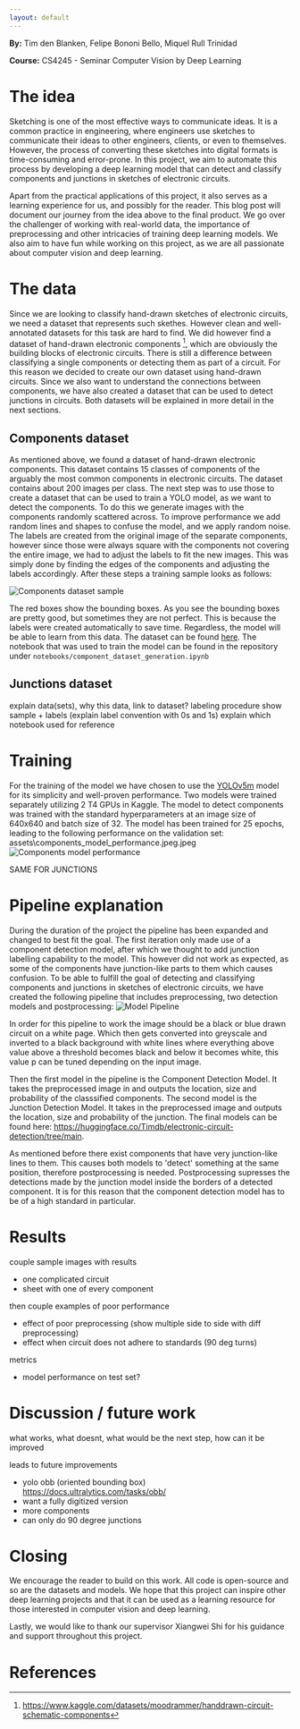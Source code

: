 ```yaml
---
layout: default
---
```


<!-- PENALTIES FOR BLOG
- No results, or not enough motivation for why there are no results
- Not enough effort shown
- Results are not explained
- Results are inconsistent and not motivated
- Insufficient "computer vision" alignment
- Unclear why an experiment is done (what question is answered by it, and why is this question interesting)

- The text is not stand-alone; it's not peer understandable.
- Using a term before defining/motivating it.
- Unclear logical reasoning step.
- Inconsistent use of terminology.
- Too much unnecessary detail. -->

**By:** Tim den Blanken, Felipe Bononi Bello, Miquel Rull Trinidad

**Course:** CS4245 - Seminar Computer Vision by Deep Learning

# The idea
Sketching is one of the most effective ways to communicate ideas. It is a common practice in engineering, where engineers use sketches to communicate their ideas to other engineers, clients, or even to themselves. However, the process of converting these sketches into digital formats is time-consuming and error-prone. In this project, we aim to automate this process by developing a deep learning model that can detect and classify components and junctions in sketches of electronic circuits. 

Apart from the practical applications of this project, it also serves as a learning experience for us, and possibly for the reader. This blog post will document our journey from the idea above to the final product. We go over the challenger of working with real-world data, the importance of preprocessing and other intricacies of training deep learning models. We also aim to have fun while working on this project, as we are all passionate about computer vision and deep learning.

# The data
Since we are looking to classify hand-drawn sketches of electronic circuits, we need a dataset that represents such skethes. However clean and well-annotated datasets for this task are hard to find. We did however find a dataset of hand-drawn electronic components [^1], which are obviously the building blocks of electronic circuits. There is still a difference between classifying a single components or detecting them as part of a circuit. For this reason we decided to create our own dataset using hand-drawn circuits. Since we also want to understand the connections between components, we have also created a dataset that can be used to detect junctions in circuits. Both datasets will be explained in more detail in the next sections.

## Components dataset
As mentioned above, we found a dataset of hand-drawn electronic components. This dataset contains 15 classes of components of the arguably the most common components in electronic circuits. The dataset contains about 200 images per class. The next step was to use those to create a dataset that can be used to train a YOLO model, as we want to detect the components. To do this we generate images with the components randomly scattered across. To improve performance we add random lines and shapes to confuse the model, and we apply random noise. The labels are created from the original image of the separate components, however since those were always square with the components not covering the entire image, we had to adjust the labels to fit the new images. This was simply done by finding the edges of the components and adjusting the labels accordingly. After these steps a training sample looks as follows:

![Components dataset sample](../assets/components_dataset_sample.jpg)

The red boxes show the bounding boxes. As you see the bounding boxes are pretty good, but sometimes they are not perfect. This is because the labels were created automatically to save time. Regardless, the model will be able to learn from this data. The dataset can be found [here](https://www.kaggle.com/datasets/timdnb/components). The notebook that was used to train the model can be found in the repository under `notebooks/component_dataset_generation.ipynb`

## Junctions dataset
explain data(sets), why this data, link to dataset?
labeling procedure
show sample + labels (explain label convention with 0s and 1s)
explain which notebook used for reference

# Training
For the training of the model we have chosen to use the [YOLOv5m](https://github.com/ultralytics/yolov5) model for its simplicity and well-proven performance. Two models were trained separately utilizing 2 T4 GPUs in Kaggle. The model to detect components was trained with the standard hyperparameters at an image size of 640x640 and batch size of 32. The model has been trained for 25 epochs, leading to the following performance on the validation set:
assets\components_model_performance.jpeg.jpeg
![Components model performance](../assets/components_model_performance.jpeg)

SAME FOR JUNCTIONS

# Pipeline explanation

<!-- image -> data preprocessing -> through model 1 -> through model 2 -> data post processing -> labeled image (for now, ideally digital version)

explain why this pipeline and other considerations that we had (e.g. that we first wanted to delete components and then detect junctions, also sliders for preprocessing came later since it was hard to have one set of values that just works)

upload models to huggingface (or similar) and add links
https://huggingface.co/Timdb/electronic-circuit-detection/tree/main
^^ contains both models

for testing and investigation (of code) can reference to inference.ipynb, however in the end we should make a .py file that does everything -->
During the duration of the project the pipeline has been expanded and changed to best fit the goal. The first iteration only made use of a component detection model, after which we thought to add junction labelling capability to the model. This however did not work as expected, as some of the components have junction-like parts to them which causes confusion. To be able to fulfill the goal of detecting and classifying components and junctions in sketches of electronic circuits, we have created the following pipeline that includes preprocessing, two detection models and postprocessing:
![Model Pipeline](../assets/parallelpipeline.png)

In order for this pipeline to work the image should be a black or blue drawn circuit on a white page. Which then gets converted into greyscale and inverted to a black background with white lines where everything above value above a threshold becomes black and below it becomes white, this value p can be tuned depending on the input image.

Then the first model in the pipeline is the Component Detection Model. It takes the preprocessed image in and outputs the location, size and probability of the classsified components. The second model is the Junction Detection Model. It takes in the preprocessed image and outputs the location, size and probability of the junction. The final models can be found here: 
https://huggingface.co/Timdb/electronic-circuit-detection/tree/main.

As mentioned before there exist components that have very junction-like lines to them. This causes both models to 'detect' something at the same position, therefore postprocessing is needed. Postprocessing supresses the detections made by the junction model inside the borders of a detected component. It is for this reason that the component detection model has to be of a high standard in particular.

# Results
couple sample images with results
- one complicated circuit
- sheet with one of every component

then couple examples of poor performance
- effect of poor preprocessing (show multiple side to side with diff preprocessing)
- effect when circuit does not adhere to standards (90 deg turns)

metrics
- model performance on test set?

# Discussion / future work
what works, what doesnt, what would be the next step, how can it be improved

leads to future improvements
- yolo obb (oriented bounding box) https://docs.ultralytics.com/tasks/obb/
- want a fully digitized version
- more components
- can only do 90 degree junctions

# Closing
We encourage the reader to build on this work. All code is open-source and so are the datasets and models. We hope that this project can inspire other deep learning projects and that it can be used as a learning resource for those interested in computer vision and deep learning.

Lastly, we would like to thank our supervisor Xiangwei Shi for his guidance and support throughout this project.


# References
[^1]: https://www.kaggle.com/datasets/moodrammer/handdrawn-circuit-schematic-components
 
<!-- CAN USE STUFF BELOW TO LOOK UP HOW TO CREATE CERTAIN STYLES OF TEXT -->

<!-- Text can be **bold**, _italic_, or ~~strikethrough~~.

[Link to another page](./another-page.html).

There should be whitespace between paragraphs.

There should be whitespace between paragraphs. We recommend including a README, or a file with information about your project.

# Header 1

This is a normal paragraph following a header. GitHub is a code hosting platform for version control and collaboration. It lets you and others work together on projects from anywhere.

## Header 2

> This is a blockquote following a header.
>
> When something is important enough, you do it even if the odds are not in your favor.

### Header 3

```js
// Javascript code with syntax highlighting.
var fun = function lang(l) {
  dateformat.i18n = require('./lang/' + l)
  return true;
}
```

```ruby
# Ruby code with syntax highlighting
GitHubPages::Dependencies.gems.each do |gem, version|
  s.add_dependency(gem, "= #{version}")
end
```

#### Header 4

*   This is an unordered list following a header.
*   This is an unordered list following a header.
*   This is an unordered list following a header.

##### Header 5

1.  This is an ordered list following a header.
2.  This is an ordered list following a header.
3.  This is an ordered list following a header.

###### Header 6

| head1        | head two          | three |
|:-------------|:------------------|:------|
| ok           | good swedish fish | nice  |
| out of stock | good and plenty   | nice  |
| ok           | good `oreos`      | hmm   |
| ok           | good `zoute` drop | yumm  |

### There's a horizontal rule below this.

* * *

### Here is an unordered list:

*   Item foo
*   Item bar
*   Item baz
*   Item zip

### And an ordered list:

1.  Item one
1.  Item two
1.  Item three
1.  Item four

### And a nested list:

- level 1 item
  - level 2 item
  - level 2 item
    - level 3 item
    - level 3 item
- level 1 item
  - level 2 item
  - level 2 item
  - level 2 item
- level 1 item
  - level 2 item
  - level 2 item
- level 1 item

### Small image

![Octocat](https://github.githubassets.com/images/icons/emoji/octocat.png)

### Large image

![Branching](https://guides.github.com/activities/hello-world/branching.png)


### Definition lists can be used with HTML syntax.

<dl>
<dt>Name</dt>
<dd>Godzilla</dd>
<dt>Born</dt>
<dd>1952</dd>
<dt>Birthplace</dt>
<dd>Japan</dd>
<dt>Color</dt>
<dd>Green</dd>
</dl>

```
Long, single-line code blocks should not wrap. They should horizontally scroll if they are too long. This line should be long enough to demonstrate this.
```

```
The final element.
``` -->